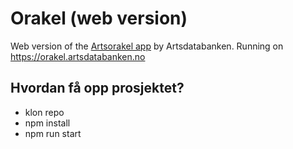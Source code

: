 # Orakel (web version)
Web version of the [Artsorakel app](https://github.com/Artsdatabanken/orakel) by Artsdatabanken.
Running on <https://orakel.artsdatabanken.no>

## Hvordan få opp prosjektet?
- klon repo
- npm install
- npm run start